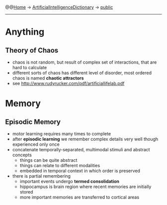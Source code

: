 @@[Home](Home.md) -> [ArtificialIntelligenceDictionary](ArtificialIntelligenceDictionary.md) -> [public](public.md)

---


# Anything #

## Theory of Chaos ##

  * chaos is not random, but result of complex set of interactions, that are hard to calculate
  * different sorts of chaos has different level of disorder, most ordered chaos is named **chaotic attractors**
  * see http://www.rudyrucker.com/pdf/artificiallifelab.pdf

# Memory #

## Episodic Memory ##

  * motor learning requires many times to complete
  * after **episodic learning** we remember complex details very well though experienced only once
  * concatenate temporally-separated, multimodal stimuli and abstract concepts
    * things can be quite abstract
    * things can relate to different modalities
    * embedded in temporal context in which order is preserved
  * there is partial remembering
    * important events undergo **termed consolidation**
    * hippocampus is brain region where recent memories are initially stored
    * more important memories are transferred to cortical areas